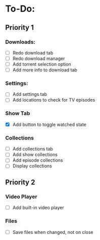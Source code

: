 # To-Do:
## Priority 1
### Downloads:
- [ ] Redo download tab 
- [ ] Redo download manager
- [ ] Add torrent selection option 
- [ ] Add more info to download tab

### Settings:
- [ ] Add settings tab
- [ ] Add locations to check for TV episodes

### Show Tab
- [x] Add button to toggle watched state

### Collections
- [ ] Add collections tab
- [ ] Add show collections
- [ ] Add episode collections
- [ ] Display collections

## Priority 2
### Video Player
- [ ] Add built-in video player

### Files
- [ ] Save files when changed, not on close